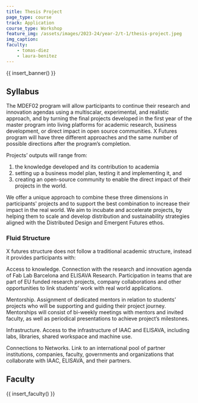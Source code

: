 ```yaml
---
title: Thesis Project
page_type: course
track: Application
course_type: Workshop
feature_img: /assets/images/2023-24/year-2/t-1/thesis-project.jpeg
img_caption: 
faculty:
    - tomas-diez
    - laura-benitez
---
```


{{ insert_banner() }}

## Syllabus

The MDEF02 program will allow participants to continue their research and innovation agendas using a multiscalar, experimental, and realistic approach, and by turning the final projects developed in the first year of the master program into living platforms for academic research, business development, or direct impact in open source communities.
X Futures program will have three different approaches and the same number of possible directions after the program’s completion.

Projects’ outputs will range from:
1. the knowledge developed and its contribution to academia
2. setting up a business model plan, testing it and implementing it, and
3. creating an open-source community to enable the direct impact of their projects in the world. 

We offer a unique approach to combine these three dimensions in participants' projects and to support the best combination to increase their impact in the real world. We aim to incubate and accelerate projects, by helping them to scale and develop distribution and sustainability strategies aligned with the Distributed Design and Emergent Futures ethos.

### Fluid Structure

X futures structure does not follow a traditional academic structure, instead it  provides participants with:

Access to knowledge. Connection with the research and innovation agenda of Fab Lab Barcelona and ELISAVA Research. Participation in teams that are part of EU funded research projects, company collaborations and other opportunities to link students’ work with real world applications.

Mentorship. Assignment of dedicated mentors in relation to students’ projects who will be supporting and guiding their project journey. Mentorships will consist of bi-weekly meetings with mentors and invited faculty, as well as periodical presentations to achieve project’s milestones.

Infrastructure. Access to the infrastructure of IAAC and ELISAVA, including labs, libraries, shared workspace and machine use.

Connections to Networks. Link to an international pool of partner institutions, companies, faculty, governments and organizations that collaborate with IAAC, ELISAVA, and their partners.

## Faculty

{{ insert_faculty() }}